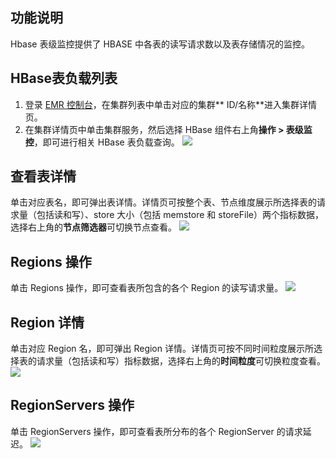 ## 功能说明
Hbase 表级监控提供了 HBASE 中各表的读写请求数以及表存储情况的监控。
## HBase表负载列表
1. 登录 [EMR 控制台](https://console.cloud.tencent.com/emr)，在集群列表中单击对应的集群** ID/名称**进入集群详情页。
2. 在集群详情页中单击集群服务，然后选择 HBase 组件右上角**操作 > 表级监控**，即可进行相关 HBase 表负载查询。
![](https://qcloudimg.tencent-cloud.cn/raw/a10a518079e131cdb560cf9ef5eeca12.png)

## 查看表详情
单击对应表名，即可弹出表详情。详情页可按整个表、节点维度展示所选择表的请求量（包括读和写）、store 大小（包括 memstore 和 storeFile）两个指标数据，选择右上角的**节点筛选器**可切换节点查看。
![](https://qcloudimg.tencent-cloud.cn/raw/f3cde20b1064b588a9c11dcf7e0c4376.png)

## Regions 操作
单击 Regions 操作，即可查看表所包含的各个 Region 的读写请求量。
![](https://qcloudimg.tencent-cloud.cn/raw/adb7df6210b5b6705006952124d1d8ad.png)

## Region 详情
单击对应 Region 名，即可弹出 Region 详情。详情页可按不同时间粒度展示所选择表的请求量（包括读和写）指标数据，选择右上角的**时间粒度**可切换粒度查看。
![](https://qcloudimg.tencent-cloud.cn/raw/2f612ca766c58528044acc1a2f061935.png)

## RegionServers 操作
单击 RegionServers 操作，即可查看表所分布的各个 RegionServer 的请求延迟。
![](https://qcloudimg.tencent-cloud.cn/raw/b3afa861e9917de2faeea21b300b38fe.png)
